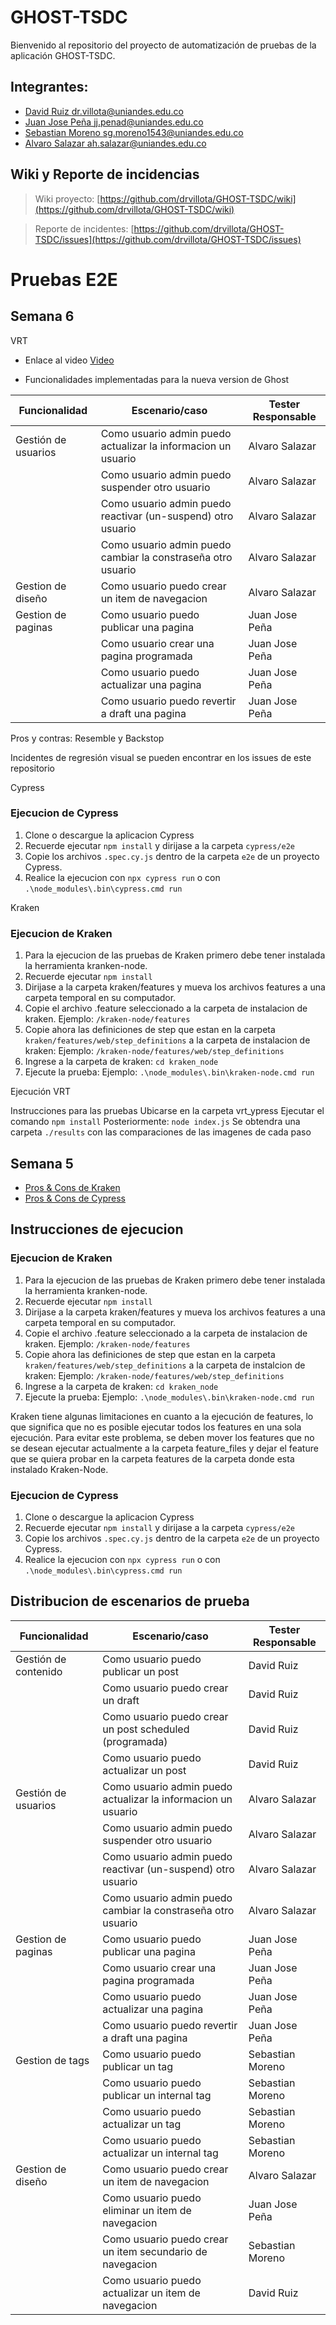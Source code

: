 # GHOST-TSDC

Bienvenido al repositorio del proyecto de automatización de pruebas de la aplicación GHOST-TSDC.

## Integrantes:
- [David Ruiz <dr.villota@uniandes.edu.co>](dr.villota@uniandes.edu.co)
- [Juan Jose Peña <jj.penad@uniandes.edu.co>](jj.penad@uniandes.edu.co)
- [Sebastian Moreno <sg.moreno1543@uniandes.edu.co>](sg.moreno1543@uniandes.edu.co)
- [Alvaro Salazar <ah.salazar@uniandes.edu.co>](ah.salazar@uniandes.edu.co)

## Wiki y Reporte de incidencias

> Wiki proyecto: [https://github.com/drvillota/GHOST-TSDC/wiki](https://github.com/drvillota/GHOST-TSDC/wiki) 

> Reporte de incidentes: [https://github.com/drvillota/GHOST-TSDC/issues](https://github.com/drvillota/GHOST-TSDC/issues) 

# Pruebas E2E
## Semana 6
VRT
- Enlace al video
[Video](https://uniandes-my.sharepoint.com/:v:/r/personal/jj_penad_uniandes_edu_co/Documents/ANDES/MISO/Pruebas%20Automatizadas/Entrega%20Semana6/entrega6.mp4?csf=1&web=1&e=QXe2yB)



- Funcionalidades implementadas para la nueva version de Ghost

 | Funcionalidad  	|  Escenario/caso 	|  Tester Responsable 	|
|---	|---	|---	|
|  Gestión de usuarios 	|  Como usuario admin puedo actualizar la informacion un usuario 	|    Alvaro Salazar	|
|   	|  Como usuario admin puedo suspender otro usuario 	|  Alvaro Salazar 	|
|   	|   Como usuario admin puedo reactivar (un-suspend) otro usuario	|  Alvaro Salazar 	|
|   	|   Como usuario admin puedo cambiar la constraseña otro usuario	|   Alvaro Salazar	|
|  Gestion de diseño  	|   Como usuario puedo crear un item de navegacion	|  Alvaro Salazar 	|
|  Gestion de paginas 	|   Como usuario puedo publicar una pagina	|  Juan Jose Peña 	|
|   	| Como usuario crear una pagina programada  	|  Juan Jose Peña 	|
|   	|   Como usuario puedo actualizar una pagina	|   Juan Jose Peña	|
|   	|   Como usuario puedo revertir a draft una pagina	|   Juan Jose Peña	|


Pros y contras: Resemble y Backstop

Incidentes de regresión visual se pueden encontrar en los issues de este repositorio

Cypress

### Ejecucion de Cypress
 1. Clone o descargue la aplicacion Cypress
 2. Recuerde ejecutar `npm install` y dirijase a la carpeta `cypress/e2e`
 3. Copie los archivos `.spec.cy.js` dentro de la carpeta `e2e` de un proyecto Cypress.
 4. Realice la ejecucion con `npx cypress run` o con `.\node_modules\.bin\cypress.cmd run`

Kraken

 ### Ejecucion de Kraken
 1. Para la ejecucion de las pruebas de Kraken primero debe tener instalada la herramienta kranken-node.
 2. Recuerde ejecutar `npm install`
 3. Dirijase a la carpeta kraken/features y mueva los archivos features a una carpeta temporal en su computador.
 4. Copie el archivo .feature seleccionado a la carpeta de instalacion de kraken. Ejemplo: `/kraken-node/features`
 5. Copie ahora las definiciones de step que estan en la carpeta `kraken/features/web/step_definitions` a la carpeta de instalacion de kraken: Ejemplo: `/kraken-node/features/web/step_definitions`
 6. Ingrese a la carpeta de kraken: `cd kraken_node`
 7. Ejecute la prueba: Ejemplo: `.\node_modules\.bin\kraken-node.cmd run`

Ejecución VRT

Instrucciones para las pruebas
Ubicarse en la carpeta vrt_ypress
Ejecutar el comando
```npm install```
Posteriormente:
```node index.js```
Se obtendra una carpeta ```./results```  con las comparaciones de las imagenes de cada paso


 ## Semana 5
-  [Pros & Cons de Kraken](https://github.com/alvaro-salazar/-reporte-incidencias-ghost/wiki/Comparativa-Kraken)
-  [Pros & Cons de Cypress](https://github.com/alvaro-salazar/-reporte-incidencias-ghost/wiki/Comparativa-Cypress)
 
 ## Instrucciones de ejecucion
 ### Ejecucion de Kraken
 1. Para la ejecucion de las pruebas de Kraken primero debe tener instalada la herramienta kranken-node.
 2. Recuerde ejecutar `npm install`
 3. Dirijase a la carpeta kraken/features y mueva los archivos features a una carpeta temporal en su computador.
 4. Copie el archivo .feature seleccionado a la carpeta de instalacion de kraken. Ejemplo: `/kraken-node/features`
 5. Copie ahora las definiciones de step que estan en la carpeta `kraken/features/web/step_definitions` a la carpeta de instalcion de kraken: Ejemplo: `/kraken-node/features/web/step_definitions`
 6. Ingrese a la carpeta de kraken: `cd kraken_node`
 7. Ejecute la prueba: Ejemplo: `.\node_modules\.bin\kraken-node.cmd run`
 
 
Kraken tiene algunas limitaciones en cuanto a la ejecución de features, lo que significa que no es posible ejecutar todos los features en una sola ejecución. Para evitar este problema, se deben mover los features que no se desean ejecutar actualmente a la carpeta feature_files y dejar el feature que se quiera probar en la carpeta features de la carpeta donde esta instalado Kraken-Node.
 
 
 ### Ejecucion de Cypress
 1. Clone o descargue la aplicacion Cypress
 2. Recuerde ejecutar `npm install` y dirijase a la carpeta `cypress/e2e`
 3. Copie los archivos `.spec.cy.js` dentro de la carpeta `e2e` de un proyecto Cypress.
 4. Realice la ejecucion con `npx cypress run` o con `.\node_modules\.bin\cypress.cmd run`
 
 
 ## Distribucion de escenarios de prueba
 
 | Funcionalidad  	|  Escenario/caso 	|  Tester Responsable 	|
|---	|---	|---	|
|  Gestión de contenido 	| Como usuario puedo publicar un post  	|  David Ruiz 	|
|   	|   Como usuario puedo crear un draft	|  David Ruiz 	|
|   	|   Como usuario puedo crear un post scheduled (programada)	|  David Ruiz 	|
|   	|   Como usuario puedo actualizar un post	|  David Ruiz 	|
|  Gestión de usuarios 	|  Como usuario admin puedo actualizar la informacion un usuario 	|    Alvaro Salazar	|
|   	|  Como usuario admin puedo suspender otro usuario 	|  Alvaro Salazar 	|
|   	|   Como usuario admin puedo reactivar (un-suspend) otro usuario	|  Alvaro Salazar 	|
|   	|   Como usuario admin puedo cambiar la constraseña otro usuario	|   Alvaro Salazar	|
|  Gestion de paginas 	|   Como usuario puedo publicar una pagina	|  Juan Jose Peña 	|
|   	| Como usuario crear una pagina programada  	|  Juan Jose Peña 	|
|   	|   Como usuario puedo actualizar una pagina	|   Juan Jose Peña	|
|   	|   Como usuario puedo revertir a draft una pagina	|   Juan Jose Peña	|
|  Gestion de tags 	|  Como usuario puedo publicar un tag 	|  Sebastian Moreno 	|
|   	|  Como usuario puedo publicar un internal tag 	|  Sebastian Moreno 	|
|   	|   Como usuario puedo actualizar un tag	|  Sebastian Moreno 	|
|   	|   Como usuario puedo actualizar un internal tag	|  Sebastian Moreno 	|
|  Gestion de diseño  	|   Como usuario puedo crear un item de navegacion	|  Alvaro Salazar 	|
|    	|  Como usuario puedo eliminar un item de navegacion 	|   Juan Jose Peña	|
|    	|   Como usuario puedo crear un item secundario de navegacion	|   Sebastian Moreno 	|
|    	|  Como usuario puedo actualizar un item de navegacion 	|  David Ruiz 	|